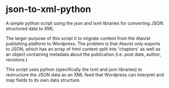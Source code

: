 # json-to-xml-python
A simple python script using the json and lxml libraries for converting JSON structured data to XML

The larger purpose of this script it to migrate content from the Atavist publishing platform to Wordpress. The problem is that Atavist only exports to JSON, which has an array of html content split into 'chapters' as well as an object containing metadata about the publication (i.e. post date, author, revisions.)

This script uses python (specifically the lxml and json libraries) to restructure the JSON data as an XML feed that Wordpress can interpret and map fields to its own data structure. 
